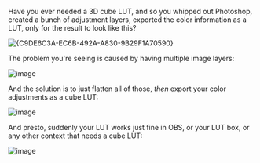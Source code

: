 Have you ever needed a 3D cube LUT, and so you whipped out Photoshop, created a bunch of adjustment layers, exported the color information as a LUT, only for the result to look like this?

![{C9DE6C3A-EC6B-492A-A830-9B29F1A70590}](https://user-images.githubusercontent.com/177243/234699746-5c492161-e373-4e57-b4fb-a43c7a7c4d42.png)

The problem you're seeing is caused by having multiple image layers:

![image](https://user-images.githubusercontent.com/177243/234700423-866d74a7-a68a-4c0a-a81d-feea987a42f3.png)

And the solution is to just flatten all of those, _then_ export your color adjustments as a cube LUT:

![image](https://user-images.githubusercontent.com/177243/234700619-56851d7d-04f1-4cf4-96a1-6f84dafaac39.png)

And presto, suddenly your LUT works just fine in OBS, or your LUT box, or any other context that needs a cube LUT:

![image](https://user-images.githubusercontent.com/177243/234700798-76327d7a-fa6c-4388-bacc-b4e837789a34.png)